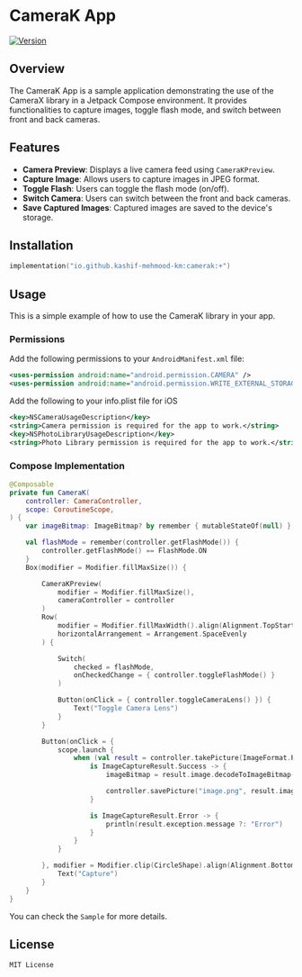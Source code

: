 # CameraK App

[![Version](https://img.shields.io/github/v/release/kashif-e/camerak)](https://github.com/kashif-e/camerak/releases)
## Overview

The CameraK App is a sample application demonstrating the use of the CameraX library in a Jetpack Compose environment. It provides functionalities to capture images, toggle flash mode, and switch between front and back cameras.

## Features

- **Camera Preview**: Displays a live camera feed using `CameraKPreview`.
- **Capture Image**: Allows users to capture images in JPEG format.
- **Toggle Flash**: Users can toggle the flash mode (on/off).
- **Switch Camera**: Users can switch between the front and back cameras.
- **Save Captured Images**: Captured images are saved to the device's storage.


## Installation

```Kotlin
implementation("io.github.kashif-mehmood-km:camerak:+")
```

## Usage

This is a simple example of how to use the CameraK library in your app.

### Permissions

Add the following permissions to your `AndroidManifest.xml` file:

```xml
<uses-permission android:name="android.permission.CAMERA" />
<uses-permission android:name="android.permission.WRITE_EXTERNAL_STORAGE" />
```
Add the following to your info.plist file for iOS
```xml
<key>NSCameraUsageDescription</key>
<string>Camera permission is required for the app to work.</string>
<key>NSPhotoLibraryUsageDescription</key>
<string>Photo Library permission is required for the app to work.</string>
```

### Compose Implementation
```Kotlin
@Composable
private fun CameraK(
    controller: CameraController,
    scope: CoroutineScope,
) {
    var imageBitmap: ImageBitmap? by remember { mutableStateOf(null) }

    val flashMode = remember(controller.getFlashMode()) {
        controller.getFlashMode() == FlashMode.ON
    }
    Box(modifier = Modifier.fillMaxSize()) {

        CameraKPreview(
            modifier = Modifier.fillMaxSize(),
            cameraController = controller
        )
        Row(
            modifier = Modifier.fillMaxWidth().align(Alignment.TopStart),
            horizontalArrangement = Arrangement.SpaceEvenly
        ) {

            Switch(
                checked = flashMode,
                onCheckedChange = { controller.toggleFlashMode() }
            )

            Button(onClick = { controller.toggleCameraLens() }) {
                Text("Toggle Camera Lens")
            }
        }

        Button(onClick = {
            scope.launch {
                when (val result = controller.takePicture(ImageFormat.PNG)) {
                    is ImageCaptureResult.Success -> {
                        imageBitmap = result.image.decodeToImageBitmap()

                        controller.savePicture("image.png", result.image, Directory.PICTURES)
                    }

                    is ImageCaptureResult.Error -> {
                        println(result.exception.message ?: "Error")
                    }
                }
            }

        }, modifier = Modifier.clip(CircleShape).align(Alignment.BottomCenter).padding(16.dp)) {
            Text("Capture")
        }
    }
}
```
You can check the `Sample` for more details.

## License

```
MIT License
```